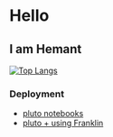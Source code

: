 # Hello
## I am Hemant 
[![Top Langs](https://github-readme-stats.vercel.app/api/top-langs/?username=themantra108)](https://github.com/themantra108/github-readme-stats)
### Deployment
  * [pluto notebooks](https://themantra108.github.io/kaggle/)
  * [pluto + using Franklin](https://themantra108.github.io/plutoTemplate/)
